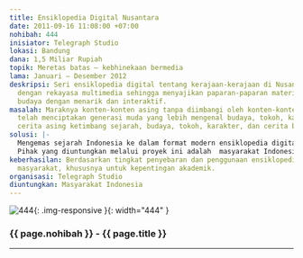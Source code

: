 ```yaml
---
title: Ensiklopedia Digital Nusantara
date: 2011-09-16 11:08:00 +07:00
nohibah: 444
inisiator: Telegraph Studio
lokasi: Bandung
dana: 1,5 Miliar Rupiah
topik: Meretas batas – kebhinekaan bermedia
lama: Januari – Desember 2012
deskripsi: Seri ensiklopedia digital tentang kerajaan-kerajaan di Nusantara yang disusun
  dengan rekayasa multimedia sehingga menyajikan paparan-paparan materi sejarah dan
  budaya dengan menarik dan interaktif.
masalah: Maraknya konten-konten asing tanpa diimbangi oleh konten-konten asli Indonesia
  telah menciptakan generasi muda yang lebih mengenal budaya, tokoh, karakter, dan
  cerita asing ketimbang sejarah, budaya, tokoh, karakter, dan cerita bangsanya sendiri.
solusi: |-
  Mengemas sejarah Indonesia ke dalam format modern ensiklopedia digital agar generasi muda Indonesia dapat kembali mengenal sejarah dan budaya Nusantara.
  Pihak yang diuntungkan melalui proyek ini adalah  masyarakat Indonesia.
keberhasilan: Berdasarkan tingkat penyebaran dan penggunaan ensiklopedia digital di
  masyarakat, khususnya untuk kepentingan akademik.
organisasi: Telegraph Studio
diuntungkan: Masyarakat Indonesia
---
```


![444](/static/img/hibahcmb/444.png){: .img-responsive }{: width="444" }

### {{ page.nohibah }} - {{ page.title }}

---
